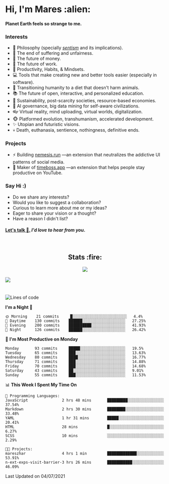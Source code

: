 <h1>Hi, I'm Mares :alien:</h1>

#### Planet Earth feels so strange to me.

### **Interests**

- 🌊 Philosophy (specially [_sentism_][sentismmedium] and its implications).
- 🎯 The end of suffering and unfairness.
- 💸 The future of money.
- 💼 The future of work.
- 🧠 Productivity, Habits, & Mindsets.
- 💻 Tools that make creating new and better tools easier (especially in software).
- 🥗 Transitioning humanity to a diet that doesn't harm animals.
- 📚 The future of open, interactive, and personalized education.
- 🌱 Sustainability, post-scarcity societies, resource-based economies.
- 🤖 AI governance, big data mining for self-aware civilizations.
- 👓 Virtual reality, mind uploading, virtual worlds, digitalization.
- 🐵 Platformed evolution, transhumanism, accelerated development.
- ✨ Utopian and futuristic visions.
- 💀 Death, euthanasia, sentience, nothingness, definitive ends.


### **Projects**

- ⚡ Building [nemesis.run](https://nemesis.run) —an extension that neutralizes the addictive UI patterns of social media.
- 💎 Maker of [timeboss.app](https://timeboss.app) —an extension that helps people stay productive on YouTube.


### **Say Hi :)**

- Do we share any interests?
- Would you like to suggest a collaboration?
- Curious to learn more about me or my ideas?
- Eager to share your vision or a thought?
- Have a reason I didn't list?

#### [Let's talk :wave:.](mailto:mareszhar@gmail.com) _I'd love to hear from you_.

[sentismmedium]: https://medium.com/@mareszhar/born-a-prisoner-a-reflection-about-life-its-struggles-and-a-plan-to-escape-d8566ce9b026

<br>

<h2 align="center">Stats :fire:</h2>

<div align="center">
  <img src="https://github-readme-streak-stats.herokuapp.com?user=mareszhar&theme=black-ice&hide_border=true&stroke=FFFFFF15&ring=DF8FFE&fire=DF8FFE&currStreakLabel=DF8FFE&background=3A3B4BC0&currStreakNum=86FFAB">
</div>

<br>

<img src="https://activity-graph.herokuapp.com/graph?username=mareszhar&theme=nord&bg_color=00000000&color=979797&line=DF8FFE&point=00000000&area=true&hide_border=true">

<br>

<h1></h1>

<!--START_SECTION:waka-->
![Lines of code](https://img.shields.io/badge/From%20Hello%20World%20I%27ve%20Written-106271%20lines%20of%20code-blue)

**I'm a Night 🦉** 

```text
🌞 Morning    21 commits     █░░░░░░░░░░░░░░░░░░░░░░░░   4.4% 
🌆 Daytime    130 commits    ██████░░░░░░░░░░░░░░░░░░░   27.25% 
🌃 Evening    200 commits    ██████████░░░░░░░░░░░░░░░   41.93% 
🌙 Night      126 commits    ██████░░░░░░░░░░░░░░░░░░░   26.42%

```
📅 **I'm Most Productive on Monday** 

```text
Monday       93 commits     █████░░░░░░░░░░░░░░░░░░░░   19.5% 
Tuesday      65 commits     ███░░░░░░░░░░░░░░░░░░░░░░   13.63% 
Wednesday    80 commits     ████░░░░░░░░░░░░░░░░░░░░░   16.77% 
Thursday     71 commits     ███░░░░░░░░░░░░░░░░░░░░░░   14.88% 
Friday       70 commits     ███░░░░░░░░░░░░░░░░░░░░░░   14.68% 
Saturday     43 commits     ██░░░░░░░░░░░░░░░░░░░░░░░   9.01% 
Sunday       55 commits     ███░░░░░░░░░░░░░░░░░░░░░░   11.53%

```


📊 **This Week I Spent My Time On** 

```text
💬 Programming Languages: 
JavaScript               2 hrs 48 mins       █████████░░░░░░░░░░░░░░░░   37.54% 
Markdown                 2 hrs 30 mins       ████████░░░░░░░░░░░░░░░░░   33.48% 
YAML                     1 hr 31 mins        █████░░░░░░░░░░░░░░░░░░░░   20.41% 
HTML                     28 mins             █░░░░░░░░░░░░░░░░░░░░░░░░   6.27% 
SCSS                     10 mins             ░░░░░░░░░░░░░░░░░░░░░░░░░   2.29%

🐱‍💻 Projects: 
mareszhar                4 hrs 1 min         █████████████░░░░░░░░░░░░   53.91% 
n-ext-exps-visit-barrier-3 hrs 26 mins       ███████████░░░░░░░░░░░░░░   46.09%

```


 Last Updated on 04/07/2021
<!--END_SECTION:waka-->

